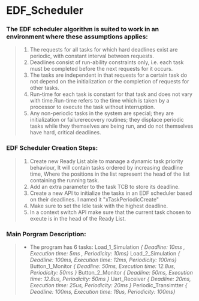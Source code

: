# EDF_Scheduler 
### The EDF scheduler algorithm is suited to work in an environment where these assumptions applies:
  > 1) The requests for all tasks for which hard deadlines exist are periodic, with constant interval between requests.
  > 2) Deadlines consist of run-ability constraints only, i.e. each task must be completed before the next requests for it occurs.
  > 3) The tasks are independent in that requests for a certain task do not depend on the initialization or the completion of requests for other tasks.
  > 4) Run-time for each task is constant for that task and does not vary with time.Run-time refers to the time which is taken by a processor to execute the task without interruption.
  > 5) Any non-periodic tasks in the system are special; they are initialization or failurerecovery routines; they displace periodic tasks while they themselves are being run, and do not themselves have hard, critical deadlines.
### EDF Scheduler Creation Steps:
  > 1) Create new Ready List able to manage a dynamic task priority behaviour, It will contain tasks ordered by increasing deadline time, Where the positions in the list represent the head of the list containing the running task.
  > 2) Add an extra parameter to the task TCB to store its deadline.
  > 3) Create a new API to initialize the tasks in an EDF scheduler based on their deadlines. I named it "xTaskPeriodicCreate"
  > 4) Make sure to set the Idle task with the highest deadline.
  > 5) In a context switch API make sure that the current task chosen to exeute is in the head of the Ready List.
### Main Porgram Description:
  > - The program has 6 tasks:
  >    Load_1_Simulation _{ Deadline: 10ms , Execution time: 5ms , Periodicity: 10ms}_
  >    Load_2_Simulation _{ Deadline: 100ms, Execution time: 12ms, Periodicity: 100ms}_
  >    Button_1_Monitor _{ Deadline: 50ms, Execution time: 12.8us, Periodicity: 50ms }_
  >    Button_2_Monitor _{ Deadline: 50ms, Execution time: 12.8us, Periodicity: 50ms }_
  >    Uart_Receiver _{ Deadline: 20ms, Execution time: 25us, Periodicity: 20ms }_
  >    Periodic_Transimtter _{ Deadline: 100ms, Execution time: 18us, Periodicity: 100ms}_

